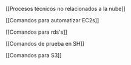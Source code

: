 
[[Procesos técnicos no relacionados a la nube]]

[[Comandos para automatizar EC2s]]

[[Comandos para rds's]]

[[Comandos de prueba en SH]]

[[Comandos para S3]]

